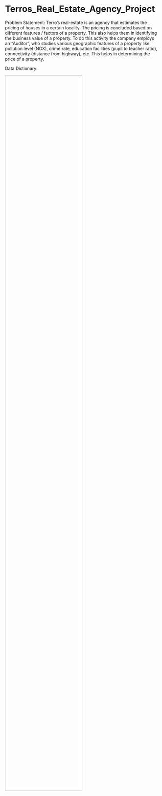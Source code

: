 # Terros_Real_Estate_Agency_Project
Problem Statement:
Terro’s real-estate is an agency that estimates the pricing of houses in a certain locality. 
The pricing is concluded based on different features / factors of a property. This also helps them in identifying the business value of a property. To do this activity the company employs an “Auditor”, who studies various geographic features of a property like pollution level (NOX), crime rate, education facilities (pupil to teacher ratio), connectivity (distance from highway), etc. This helps in determining the price of a property.

Data Dictionary:

<img scr="https://github.com/Nagesh-S-R/Terros_Real_Estate_Agency_Project/assets/147719922/a955ee24-cb78-4c04-bfd9-45a68ff5697e" width=50% height=60%>

